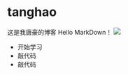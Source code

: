 # tanghao
这是我唐豪的博客
Hello MarkDown！
![](https://qgt-style.oss-cn-hangzhou.aliyuncs.com/newcoursep4/g1/g1-2-2/tenor.gif)
* 开始学习
* 敲代码
* 敲代码
